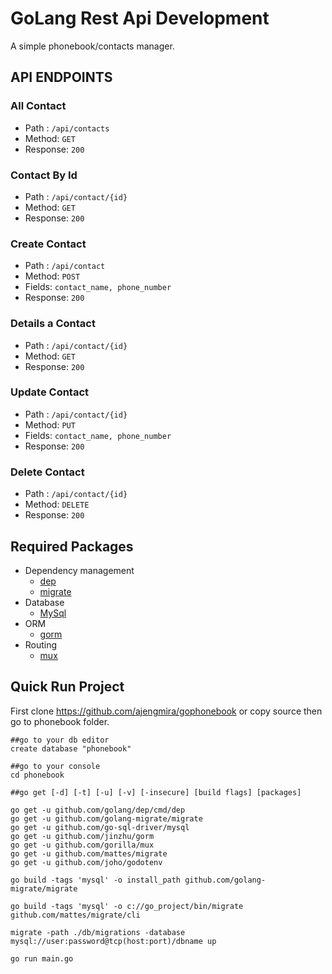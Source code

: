 # GoLang Rest Api Development

A simple phonebook/contacts manager.

## API ENDPOINTS

### All Contact
- Path : `/api/contacts`
- Method: `GET`
- Response: `200`

### Contact By Id
- Path : `/api/contact/{id}`
- Method: `GET`
- Response: `200`

### Create Contact
- Path : `/api/contact`
- Method: `POST`
- Fields: `contact_name, phone_number`
- Response: `200`

### Details a Contact
- Path : `/api/contact/{id}`
- Method: `GET`
- Response: `200`

### Update Contact
- Path : `/api/contact/{id}`
- Method: `PUT`
- Fields: `contact_name, phone_number`
- Response: `200`

### Delete Contact
- Path : `/api/contact/{id}`
- Method: `DELETE`
- Response: `200`

## Required Packages
- Dependency management
    * [dep](https://github.com/golang/dep)
    * [migrate](https://github.com/golang-migrate/migrate)
- Database
    * [MySql](https://github.com/go-sql-driver/mysql)
- ORM   
    * [gorm](https://github.com/jinzhu/gorm)
- Routing
    * [mux](https://github.com/gorilla/mux)

## Quick Run Project
First clone https://github.com/ajengmira/gophonebook or copy source then go to phonebook folder.  

```
##go to your db editor
create database "phonebook"

##go to your console
cd phonebook

##go get [-d] [-t] [-u] [-v] [-insecure] [build flags] [packages]

go get -u github.com/golang/dep/cmd/dep
go get -u github.com/golang-migrate/migrate
go get -u github.com/go-sql-driver/mysql
go get -u github.com/jinzhu/gorm
go get -u github.com/gorilla/mux
go get -u github.com/mattes/migrate
go get -u github.com/joho/godotenv

go build -tags 'mysql' -o install_path github.com/golang-migrate/migrate

go build -tags 'mysql' -o c://go_project/bin/migrate github.com/mattes/migrate/cli

migrate -path ./db/migrations -database mysql://user:password@tcp(host:port)/dbname up

go run main.go
```
